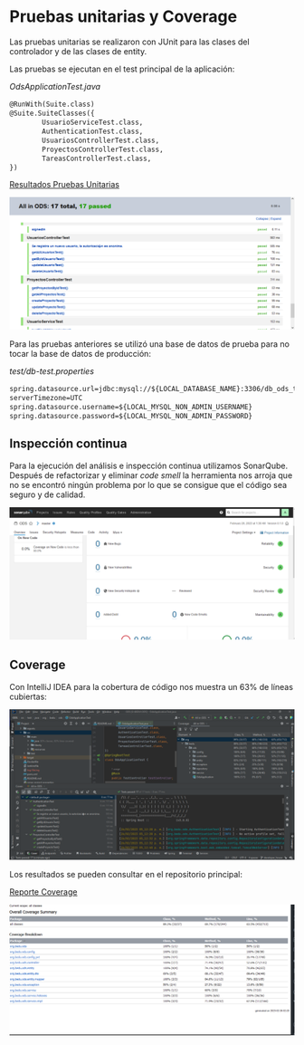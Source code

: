 # Pruebas unitarias y Coverage

Las pruebas unitarias se realizaron con JUnit para las clases del controlador y de las clases de entity.

Las pruebas se ejecutan en el test principal de la aplicación:

*OdsApplicationTest.java*
```
@RunWith(Suite.class)
@Suite.SuiteClasses({
        UsuarioServiceTest.class,
        AuthenticationTest.class,
        UsuariosControllerTest.class,
        ProyectosControllerTest.class,
        TareasControllerTest.class,
})
```
[Resultados Pruebas Unitarias](https://github.com/GabrielSilvaMx/ODS/blob/developer_house/reports/Test%20Results%20-%20All_in_ODS.html)


![Resultado de las pruebas](media/pruebasunitarias.png)


Para las pruebas anteriores se utilizó una base de datos de prueba para no tocar la base de datos de producción:

*test/db-test.properties*
```
spring.datasource.url=jdbc:mysql://${LOCAL_DATABASE_NAME}:3306/db_ods_test?serverTimezone=UTC
spring.datasource.username=${LOCAL_MYSQL_NON_ADMIN_USERNAME}
spring.datasource.password=${LOCAL_MYSQL_NON_ADMIN_PASSWORD}
```

## Inspección continua

Para la ejecución del análisis e inspección continua utilizamos SonarQube. Después de refactorizar y eliminar *code smell* la herramienta nos arroja que no se encontró ningún problema por lo que se consigue que el código sea seguro y de calidad.

![Coverage con IntelliJ IDEA](media/sonarqube.png)

## Coverage

Con IntelliJ IDEA para la cobertura de código nos muestra un 63% de líneas cubiertas:

![Coverage con IntelliJ IDEA](media/coverage.png)

Los resultados se pueden consultar en el repositorio principal:

 [Reporte Coverage](https://github.com/GabrielSilvaMx/ODS/tree/developer_house/reports)

![Resultados de la cobertura](media/resultados.png)


